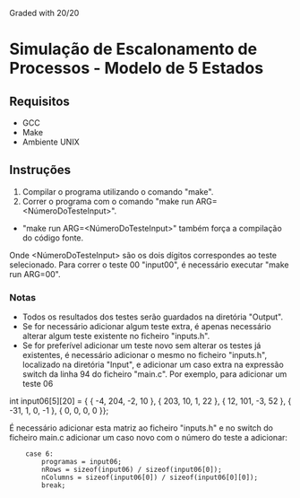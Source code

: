 Graded with 20/20






# Simulação de Escalonamento de Processos - Modelo de 5 Estados

## Requisitos
- GCC
- Make
- Ambiente UNIX 


## Instruções
1. Compilar o programa utilizando o comando "make".
2. Correr o programa com o comando "make run ARG=<NúmeroDoTesteInput>".

- "make run ARG=<NúmeroDoTesteInput>" também força a compilação do código fonte.

Onde <NúmeroDoTesteInput> são os dois dígitos correspondes ao teste selecionado. Para correr o teste 00 "input00", é necessário executar "make run ARG=00".

### Notas

- Todos os resultados dos testes serão guardados na diretória "Output".
- Se for necessário adicionar algum teste extra, é apenas necessário alterar algum teste existente no ficheiro "inputs.h".
- Se for preferível adicionar um teste novo sem alterar os testes já existentes, é necessário adicionar o mesmo no ficheiro "inputs.h", localizado na diretória "Input", e adicionar um caso extra na expressão switch da linha 94 do ficheiro "main.c". Por exemplo, para adicionar um teste 06

int input06[5][20] = { 
    {  -4,  204,   -2,   10 },
    { 203,   10,    1,   22 },
    {  12,  101,   -3,   52 },
    { -31,    1,    0,   -1 },
    {   0,    0,    0,    0 }};

É necessário adicionar esta matriz ao ficheiro "inputs.h" e no switch do ficheiro main.c adicionar um caso novo com o número do teste a adicionar:

        case 6:
            programas = input06;
            nRows = sizeof(input06) / sizeof(input06[0]);
            nColumns = sizeof(input06[0]) / sizeof(input06[0][0]);
            break;
